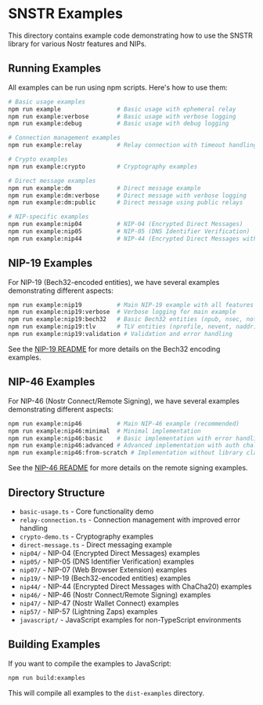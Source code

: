 # SNSTR Examples

This directory contains example code demonstrating how to use the SNSTR library for various Nostr features and NIPs.

## Running Examples

All examples can be run using npm scripts. Here's how to use them:

```bash
# Basic usage examples
npm run example                # Basic usage with ephemeral relay
npm run example:verbose        # Basic usage with verbose logging
npm run example:debug          # Basic usage with debug logging

# Connection management examples
npm run example:relay          # Relay connection with timeout handling

# Crypto examples
npm run example:crypto         # Cryptography examples

# Direct message examples
npm run example:dm             # Direct message example
npm run example:dm:verbose     # Direct message with verbose logging
npm run example:dm:public      # Direct message using public relays

# NIP-specific examples
npm run example:nip04          # NIP-04 (Encrypted Direct Messages)
npm run example:nip05          # NIP-05 (DNS Identifier Verification)
npm run example:nip44          # NIP-44 (Encrypted Direct Messages with ChaCha20)
```

## NIP-19 Examples

For NIP-19 (Bech32-encoded entities), we have several examples demonstrating different aspects:

```bash
npm run example:nip19          # Main NIP-19 example with all features
npm run example:nip19:verbose  # Verbose logging for main example
npm run example:nip19:bech32   # Basic Bech32 entities (npub, nsec, note)
npm run example:nip19:tlv      # TLV entities (nprofile, nevent, naddr)
npm run example:nip19:validation # Validation and error handling
```

See the [NIP-19 README](./nip19/README.md) for more details on the Bech32 encoding examples.

## NIP-46 Examples

For NIP-46 (Nostr Connect/Remote Signing), we have several examples demonstrating different aspects:

```bash
npm run example:nip46          # Main NIP-46 example (recommended)
npm run example:nip46:minimal  # Minimal implementation
npm run example:nip46:basic    # Basic implementation with error handling
npm run example:nip46:advanced # Advanced implementation with auth challenges
npm run example:nip46:from-scratch # Implementation without library classes
```

See the [NIP-46 README](./nip46/README.md) for more details on the remote signing examples.

## Directory Structure

- `basic-usage.ts` - Core functionality demo
- `relay-connection.ts` - Connection management with improved error handling
- `crypto-demo.ts` - Cryptography examples
- `direct-message.ts` - Direct messaging example
- `nip04/` - NIP-04 (Encrypted Direct Messages) examples
- `nip05/` - NIP-05 (DNS Identifier Verification) examples 
- `nip07/` - NIP-07 (Web Browser Extension) examples
- `nip19/` - NIP-19 (Bech32-encoded entities) examples
- `nip44/` - NIP-44 (Encrypted Direct Messages with ChaCha20) examples
- `nip46/` - NIP-46 (Nostr Connect/Remote Signing) examples
- `nip47/` - NIP-47 (Nostr Wallet Connect) examples
- `nip57/` - NIP-57 (Lightning Zaps) examples
- `javascript/` - JavaScript examples for non-TypeScript environments

## Building Examples

If you want to compile the examples to JavaScript:

```bash
npm run build:examples
```

This will compile all examples to the `dist-examples` directory. 